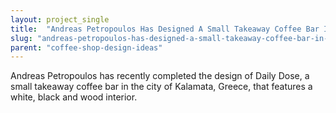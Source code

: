 ```yaml
---
layout: project_single
title:  "Andreas Petropoulos Has Designed A Small Takeaway Coffee Bar In Greece"
slug: "andreas-petropoulos-has-designed-a-small-takeaway-coffee-bar-in-greece"
parent: "coffee-shop-design-ideas"
---
```

Andreas Petropoulos has recently completed the design of Daily Dose, a small takeaway coffee bar in the city of Kalamata, Greece, that features a white, black and wood interior.